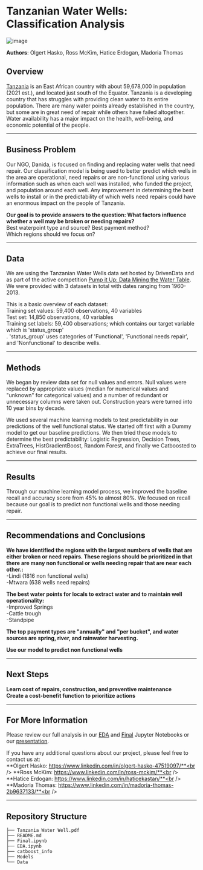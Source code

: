 # Tanzanian Water Wells: Classification Analysis

![image](https://user-images.githubusercontent.com/84855671/151582831-80e1a279-22c3-4649-9be6-fdd8f660e8a0.png)

**Authors**: Olgert Hasko, Ross McKim, Hatice Erdogan, Madoria Thomas

## Overview

[Tanzania](https://www.britannica.com/place/Tanzania) is an East African country with about 59,678,000 in population (2021 est.), and located just south of the Equator. Tanzania is a developing country that has struggles with providing clean water to its entire population. There are many water points already established in the country, but some are in great need of repair while others have failed altogether. Water availability has a major impact on the health, well-being, and economic potential of the people. 

***

## Business Problem

Our NGO, Danida, is focused on finding and replacing water wells that need repair. Our classification model is being used to better predict which wells in the area are operational, need repairs or are non-functional using various information such as when each well was installed, who funded the project, and population around each well. Any improvement in determining the best wells to install or in the predictability of which wells need repairs could have an enormous impact on the people of Tanzania. 

**Our goal is to provide answers to the question: What factors influence whether a well may be broken or needing repairs?**<br />
Best waterpoint type and source?
Best payment method?<br />
Which regions should we focus on?<br />

***

## Data

We are using the Tanzanian Water Wells data set hosted by DrivenData and as part of the active competition [Pump it Up: Data Mining the Water Table](https://www.drivendata.org/competitions/7/pump-it-up-data-mining-the-water-table/). We were provided with 3 datasets in total with dates ranging from 1960- 2013. 

This is a basic overview of each dataset:<br />
Training set values: 59,400 observations, 40 variables<br />
Test set: 14,850 observations, 40 variables<br />
Training set labels: 59,400 observations; which contains our target variable which is 'status_group'<br />. 'status_group' uses categories of 'Functional', 'Functional needs repair', and 'Nonfunctional' to describe wells.

***
## Methods

We began by review data set for null values and errors. Null values were replaced by appropriate values (median for numerical values and "unknown" for categorical values) and a number of redundant or unnecessary columns were taken out. Construction years were turned into 10 year bins by decade. 

We used several machine learning models to test predictability in our predictions of the well functional status. We started off first with a Dummy model to get our baseline predictions. We then tried these models to determine the best predictability: Logistic Regression, Decision Trees, ExtraTrees, HistGradientBoost, Random Forest, and finally we Catboosted to achieve our final results. 

***

## Results

Through our machine learning model process, we improved the baseline recall and accuracy score from 45% to almost 80%. We focused on recall because our goal is to predict non functional wells and those needing repair.

***

## Recommendations and Conclusions

**We have identified the regions with the largest numbers of wells that are either broken or need repairs. These regions should be prioritized in that there are many non functional or wells needing repair that are near each other.:<br />**
-Lindi (1816 non functional wells)<br />
-Mtwara (638 wells need repairs)<br />

**The best water points for locals to extract water and to maintain well operationality:<br />**
-Improved Springs<br />
-Cattle trough<br />
-Standpipe

**The top payment types are "annually" and "per bucket", and water sources are spring, river, and rainwater harvesting.<br />**

**Use our model to predict non functional wells**

***
## Next Steps
**Learn cost of repairs, construction, and preventive maintenance<br />**
**Create a cost-benefit function to prioritize actions**

***

## For More Information

Please review our full analysis in our [EDA](https://github.com/OlgertHasko/Tanzanian-Water-Wells/blob/main/EDA.ipynb) and [Final](https://github.com/OlgertHasko/Tanzanian-Water-Wells/blob/main/Final.ipynb) Jupyter Notebooks or our [presentation](https://github.com/OlgertHasko/Tanzanian-Water-Wells/blob/main/Tanzania%20Water%20Well.pdf).

If you have any additional questions about our project, please feel free to contact us at:<br />
**Olgert Hasko: https://www.linkedin.com/in/olgert-hasko-47519097/**<br />
**Ross McKim: https://www.linkedin.com/in/ross-mckim/**<br />
**Hatice Erdogan: https://www.linkedin.com/in/haticekastan/**<br />
**Madoria Thomas: https://www.linkedin.com/in/madoria-thomas-2b9637133/**<br />

***

## Repository Structure

```
├── Tanzania Water Well.pdf
├── README.md                           
├── Final.ipynb   
├── EDA.ipynb
├── catboost_info
├── Models                                
└── Data                              
```
